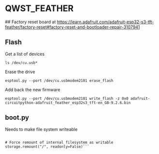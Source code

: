# QWST_FEATHER

## Factory reset board at https://learn.adafruit.com/adafruit-esp32-s3-tft-feather/factory-reset#factory-reset-and-bootloader-repair-3107941

## Flash

Get a list of devices

`ls /dev/cu.usb*`

Erase the drive

`esptool.py --port /dev/cu.usbmodem2101 erase_flash`

Add back the new firmware

`esptool.py --port /dev/cu.usbmodem2101 write_flash -z 0x0 adafruit-circuitpython-adafruit_feather_esp32s3_tft-en_GB-9.2.6.bin`

## boot.py

Needs to make file system writeable

```import storage

# Force remount of internal filesystem as writable
storage.remount("/", readonly=False)```